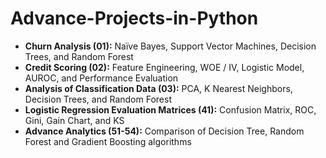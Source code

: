 # Advance-Projects-in-Python

* **Churn Analysis (01):** Naïve Bayes, Support Vector Machines, Decision Trees, and Random Forest 
* **Credit Scoring (02):** Feature Engineering, WOE / IV, Logistic Model, AUROC, and Performance Evaluation 
* **Analysis of Classification Data (03):** PCA, K Nearest Neighbors, Decision Trees, and Random Forest
* **Logistic Regression Evaluation Matrices (41):** Confusion Matrix, ROC, Gini, Gain Chart, and KS 
* **Advance Analytics (51-54):** Comparison of Decision Tree, Random Forest and Gradient Boosting algorithms 
